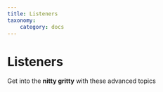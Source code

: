 ```yaml
---
title: Listeners
taxonomy:
    category: docs
---
```




# Listeners

Get into the **nitty gritty** with these advanced topics
